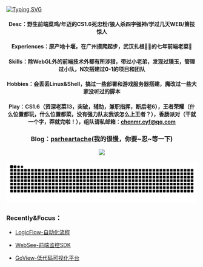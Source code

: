 <!--   my-ticker -->    
[![Typing SVG](https://readme-typing-svg.herokuapp.com?color=%2336BCF7&center=true&vCenter=true&width=600&lines=Hi+there+👋,+I+am+Chinfal;+Welcome+to+My+Profile!;Over+7+years+of+programming+experience;Always+learning+new+things)](https://git.io/typing-svg)

#### <p align="center">Desc：野生前端菜鸡/年迈的CS1.6死忠粉/狼人杀四字强神/学过几天WEB/箫技惊人</p>  
#### <p align="center">Experiences：原产地十堰，在广州摸爬起步，武汉扎根🐶🔥的七年前端老菜🐔</p>
#### <p align="center">Skills：除WebGL外的前端技术外都有所涉猎，带过小老弟，发现过璞玉，管理过小队，N次搭建过0-1的项目和团队</p>
#### <p align="center">Hobbies：会丢丢Linux&Shell，搞过一些部署和游戏服务器搭建，魔改过一些大家没听过的脚本</p>
#### <p align="center">Play：CS1.6（资深老菜13，突破，辅助，兼职指挥，断后老6），王者荣耀（什么位置都玩，什么位置都菜，没有强力队友我该怎么上王者？），香肠派对（干就一个字，莽就完啦！），组队请私邮箱：chenmr.cyf@qq.com</p>
   
###  <p align="center">Blog：[psrheartache](http://106.15.225.12)(我的很慢，你要~忍~等一下)</p>

<!-- I like -->
<div align="center"><img src="https://cdn.jsdelivr.net/gh/sun0225SUN/photos/images/202110311924844.png" /></div>

<p align="center">
  <img src="https://raw.githubusercontent.com/dohooo/dohooo/output/github-contribution-grid-snake.svg" />  
</p>

### Recently&Focus：

+ [LogicFlow-自动化流程](https://github.com/didi/LogicFlow)

+ [WebSee-前端监控SDK](https://github.com/xy-sea/web-see) 

+ [GoView-低代码可视化平台](https://gitee.com/dromara/go-view#https://gitee.com/link?target=https%3A%2F%2Fwww.mtruning.club%2F)



